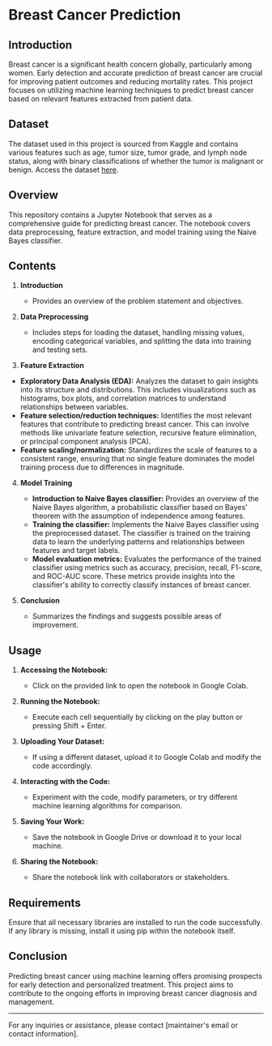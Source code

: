 # Breast Cancer Prediction

## Introduction
Breast cancer is a significant health concern globally, particularly among women. Early detection and accurate prediction of breast cancer are crucial for improving patient outcomes and reducing mortality rates. This project focuses on utilizing machine learning techniques to predict breast cancer based on relevant features extracted from patient data.

## Dataset
The dataset used in this project is sourced from Kaggle and contains various features such as age, tumor size, tumor grade, and lymph node status, along with binary classifications of whether the tumor is malignant or benign. Access the dataset [here](https://www.kaggle.com/datasets/yasserh/breast-cancer-dataset?resource=download).

## Overview
This repository contains a Jupyter Notebook that serves as a comprehensive guide for predicting breast cancer. The notebook covers data preprocessing, feature extraction, and model training using the Naive Bayes classifier.

## Contents
1. **Introduction**
   - Provides an overview of the problem statement and objectives.
   
2. **Data Preprocessing**
   - Includes steps for loading the dataset, handling missing values, encoding categorical variables, and splitting the data into training and testing sets.
   
3. **Feature Extraction**
  - **Exploratory Data Analysis (EDA):** Analyzes the dataset to gain insights into its structure and distributions. This includes visualizations such as histograms, box plots, and correlation matrices to understand relationships between variables.
   - **Feature selection/reduction techniques:** Identifies the most relevant features that contribute to predicting breast cancer. This can involve methods like univariate feature selection, recursive feature elimination, or principal component analysis (PCA).
   - **Feature scaling/normalization:** Standardizes the scale of features to a consistent range, ensuring that no single feature dominates the model training process due to differences in magnitude.
   
4. **Model Training**
     - **Introduction to Naive Bayes classifier:** Provides an overview of the Naive Bayes algorithm, a probabilistic classifier based on Bayes' theorem with the assumption of independence among features.
   - **Training the classifier:** Implements the Naive Bayes classifier using the preprocessed dataset. The classifier is trained on the training data to learn the underlying patterns and relationships between features and target labels.
   - **Model evaluation metrics:** Evaluates the performance of the trained classifier using metrics such as accuracy, precision, recall, F1-score, and ROC-AUC score. These metrics provide insights into the classifier's ability to correctly classify instances of breast cancer.

   
5. **Conclusion**
   - Summarizes the findings and suggests possible areas of improvement.

## Usage
1. **Accessing the Notebook:**
   - Click on the provided link to open the notebook in Google Colab.

2. **Running the Notebook:**
   - Execute each cell sequentially by clicking on the play button or pressing Shift + Enter.

3. **Uploading Your Dataset:**
   - If using a different dataset, upload it to Google Colab and modify the code accordingly.

4. **Interacting with the Code:**
   - Experiment with the code, modify parameters, or try different machine learning algorithms for comparison.

5. **Saving Your Work:**
   - Save the notebook in Google Drive or download it to your local machine.

6. **Sharing the Notebook:**
   - Share the notebook link with collaborators or stakeholders.

## Requirements
Ensure that all necessary libraries are installed to run the code successfully. If any library is missing, install it using pip within the notebook itself.

## Conclusion
Predicting breast cancer using machine learning offers promising prospects for early detection and personalized treatment. This project aims to contribute to the ongoing efforts in improving breast cancer diagnosis and management.

---

For any inquiries or assistance, please contact [maintainer's email or contact information].
